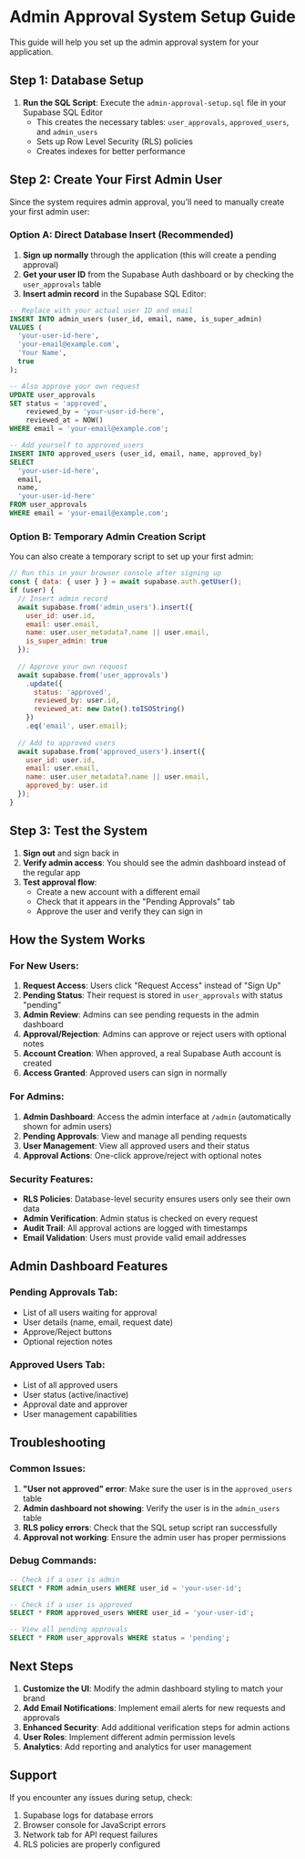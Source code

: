 # Admin Approval System Setup Guide

This guide will help you set up the admin approval system for your application.

## Step 1: Database Setup

1. **Run the SQL Script**: Execute the `admin-approval-setup.sql` file in your Supabase SQL Editor
   - This creates the necessary tables: `user_approvals`, `approved_users`, and `admin_users`
   - Sets up Row Level Security (RLS) policies
   - Creates indexes for better performance

## Step 2: Create Your First Admin User

Since the system requires admin approval, you'll need to manually create your first admin user:

### Option A: Direct Database Insert (Recommended)

1. **Sign up normally** through the application (this will create a pending approval)
2. **Get your user ID** from the Supabase Auth dashboard or by checking the `user_approvals` table
3. **Insert admin record** in the Supabase SQL Editor:

```sql
-- Replace with your actual user ID and email
INSERT INTO admin_users (user_id, email, name, is_super_admin) 
VALUES (
  'your-user-id-here', 
  'your-email@example.com', 
  'Your Name', 
  true
);

-- Also approve your own request
UPDATE user_approvals 
SET status = 'approved', 
    reviewed_by = 'your-user-id-here', 
    reviewed_at = NOW() 
WHERE email = 'your-email@example.com';

-- Add yourself to approved_users
INSERT INTO approved_users (user_id, email, name, approved_by)
SELECT 
  'your-user-id-here',
  email,
  name,
  'your-user-id-here'
FROM user_approvals 
WHERE email = 'your-email@example.com';
```

### Option B: Temporary Admin Creation Script

You can also create a temporary script to set up your first admin:

```javascript
// Run this in your browser console after signing up
const { data: { user } } = await supabase.auth.getUser();
if (user) {
  // Insert admin record
  await supabase.from('admin_users').insert({
    user_id: user.id,
    email: user.email,
    name: user.user_metadata?.name || user.email,
    is_super_admin: true
  });
  
  // Approve your own request
  await supabase.from('user_approvals')
    .update({
      status: 'approved',
      reviewed_by: user.id,
      reviewed_at: new Date().toISOString()
    })
    .eq('email', user.email);
    
  // Add to approved users
  await supabase.from('approved_users').insert({
    user_id: user.id,
    email: user.email,
    name: user.user_metadata?.name || user.email,
    approved_by: user.id
  });
}
```

## Step 3: Test the System

1. **Sign out** and sign back in
2. **Verify admin access**: You should see the admin dashboard instead of the regular app
3. **Test approval flow**: 
   - Create a new account with a different email
   - Check that it appears in the "Pending Approvals" tab
   - Approve the user and verify they can sign in

## How the System Works

### For New Users:
1. **Request Access**: Users click "Request Access" instead of "Sign Up"
2. **Pending Status**: Their request is stored in `user_approvals` with status "pending"
3. **Admin Review**: Admins can see pending requests in the admin dashboard
4. **Approval/Rejection**: Admins can approve or reject users with optional notes
5. **Account Creation**: When approved, a real Supabase Auth account is created
6. **Access Granted**: Approved users can sign in normally

### For Admins:
1. **Admin Dashboard**: Access the admin interface at `/admin` (automatically shown for admin users)
2. **Pending Approvals**: View and manage all pending requests
3. **User Management**: View all approved users and their status
4. **Approval Actions**: One-click approve/reject with optional notes

### Security Features:
- **RLS Policies**: Database-level security ensures users only see their own data
- **Admin Verification**: Admin status is checked on every request
- **Audit Trail**: All approval actions are logged with timestamps
- **Email Validation**: Users must provide valid email addresses

## Admin Dashboard Features

### Pending Approvals Tab:
- List of all users waiting for approval
- User details (name, email, request date)
- Approve/Reject buttons
- Optional rejection notes

### Approved Users Tab:
- List of all approved users
- User status (active/inactive)
- Approval date and approver
- User management capabilities

## Troubleshooting

### Common Issues:

1. **"User not approved" error**: Make sure the user is in the `approved_users` table
2. **Admin dashboard not showing**: Verify the user is in the `admin_users` table
3. **RLS policy errors**: Check that the SQL setup script ran successfully
4. **Approval not working**: Ensure the admin user has proper permissions

### Debug Commands:

```sql
-- Check if a user is admin
SELECT * FROM admin_users WHERE user_id = 'your-user-id';

-- Check if a user is approved
SELECT * FROM approved_users WHERE user_id = 'your-user-id';

-- View all pending approvals
SELECT * FROM user_approvals WHERE status = 'pending';
```

## Next Steps

1. **Customize the UI**: Modify the admin dashboard styling to match your brand
2. **Add Email Notifications**: Implement email alerts for new requests and approvals
3. **Enhanced Security**: Add additional verification steps for admin actions
4. **User Roles**: Implement different admin permission levels
5. **Analytics**: Add reporting and analytics for user management

## Support

If you encounter any issues during setup, check:
1. Supabase logs for database errors
2. Browser console for JavaScript errors
3. Network tab for API request failures
4. RLS policies are properly configured 